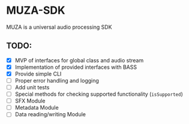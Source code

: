 # MUZA-SDK
MUZA is a universal audio processing SDK

## TODO:
- [x] MVP of interfaces for global class and audio stream  
- [x] Implementation of provided interfaces with BASS
- [x] Provide simple CLI  
- [ ] Proper error handling and logging
- [ ] Add unit tests  
- [ ] Special methods for checking supported functionality (`isSupported`)  
- [ ] SFX Module  
- [ ] Metadata Module  
- [ ] Data reading/writing Module
